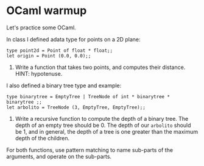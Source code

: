 # OCaml warmup

Let's practice some OCaml.

In class I defined adata type for points on a 2D plane:
```
type point2d = Point of float * float;;
let origin = Point (0.0, 0.0);;
```
1. Write a function that takes two points, and computes their distance. HINT:
   hypotenuse.

I also defined a binary tree type and example:
```
type binarytree = EmptyTree | TreeNode of int * binarytree * binarytree ;;
let arbolito = TreeNode (3, EmptyTree, EmptyTree);;
```

1. Write a recursive function to compute the depth of a binary tree. The depth
   of an empty tree should be 0. The depth of our `arbolito` should be 1, and in
   general, the depth of a tree is one greater than the maximum depth of the
   children.
      
For both functions, use pattern matching to name sub-parts of the arguments, and
operate on the sub-parts.
